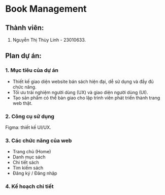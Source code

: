 # Book Management
## Thành viên: 
1. Nguyễn Thị Thùy Linh - 23010633.
## Plan dự án:
### 1. Mục tiêu của dự án
- Thiết kế giao diện website bán sách hiện đại, dễ sử dụng và đầy đủ chức năng.
- Tối ưu trải nghiệm người dùng (UX) và giao diện người dùng (UI).
- Tạo sản phẩm có thể bàn giao cho lập trình viên phát triển thành trang web thật.
### 2. Công cụ sử dụng
Figma: thiết kế UI/UX. 
### 3. Các chức năng của web
- Trang chủ (Home)
- Danh mục sách
- Chi tiết sách
- Tìm kiếm sách
- Đăng ký / Đăng nhập
### 4. Kế hoạch chi tiết


